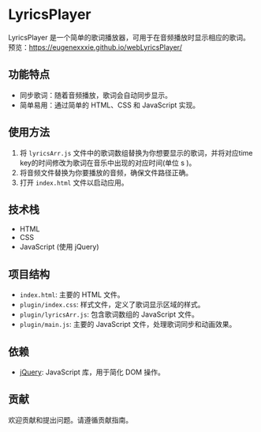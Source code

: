 # LyricsPlayer

LyricsPlayer 是一个简单的歌词播放器，可用于在音频播放时显示相应的歌词。
预览：https://eugenexxxie.github.io/webLyricsPlayer/
## 功能特点

- 同步歌词：随着音频播放，歌词会自动同步显示。
- 简单易用：通过简单的 HTML、CSS 和 JavaScript 实现。

## 使用方法

1. 将 `lyricsArr.js` 文件中的歌词数组替换为你想要显示的歌词，并将对应time key的时间修改为歌词在音乐中出现的对应时间(单位 s )。
2. 将音频文件替换为你要播放的音频，确保文件路径正确。
3. 打开 `index.html` 文件以启动应用。

## 技术栈

- HTML
- CSS
- JavaScript (使用 jQuery)

## 项目结构

- `index.html`: 主要的 HTML 文件。
- `plugin/index.css`: 样式文件，定义了歌词显示区域的样式。
- `plugin/lyricsArr.js`: 包含歌词数组的 JavaScript 文件。
- `plugin/main.js`: 主要的 JavaScript 文件，处理歌词同步和动画效果。

## 依赖

- [jQuery](https://jquery.com/): JavaScript 库，用于简化 DOM 操作。

## 贡献

欢迎贡献和提出问题。请遵循贡献指南。

